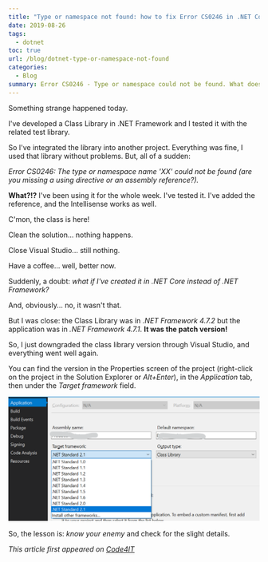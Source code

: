 ```yaml
---
title: "Type or namespace not found: how to fix Error CS0246 in .NET Core"
date: 2019-08-26
tags:
  - dotnet
toc: true
url: /blog/dotnet-type-or-namespace-not-found
categories:
  - Blog
summary: Error CS0246 - Type or namespace could not be found. What does it mean? Why does it happen? How can you solve it?
---
```


Something strange happened today.

I've developed a Class Library in .NET Framework and I tested it with the related test library.

So I've integrated the library into another project. Everything was fine, I used that library without problems.
But, all of a sudden:

_Error CS0246: The type or namespace name 'XX' could not be found (are you missing a using directive or an assembly reference?)._

**What?!?** I've been using it for the whole week. I've tested it. I've added the reference, and the Intellisense works as well.

C'mon, the class is here!

Clean the solution... nothing happens.

Close Visual Studio... still nothing.

Have a coffee... well, better now.

Suddenly, a doubt: _what if I've created it in .NET Core instead of .NET Framework?_

And, obviously... no, it wasn't that.

But I was close: the Class Library was in _.NET Framework 4.7.2_ but the application was in _.NET Framework 4.7.1_. **It was the patch version!**

So, I just downgraded the class library version through Visual Studio, and everything went well again.

You can find the version in the Properties screen of the project (right-click on the project in the Solution Explorer or _Alt+Enter_), in the _Application_ tab, then under the _Target framework_ field.

![.NET version selection on Visual Studio 2019](./dotnet-version-selector.png "How to select .NET version on Visual Studio 2019")

So, the lesson is: _know your enemy_ and check for the slight details.

_This article first appeared on [Code4IT](https://www.code4it.dev/)_
